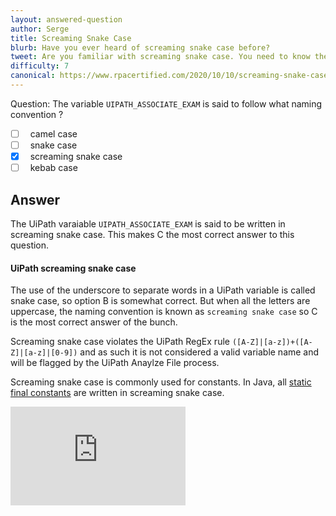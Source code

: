 ```yaml
---
layout: answered-question
author: Serge
title: Screaming Snake Case
blurb: Have you ever heard of screaming snake case before?
tweet: Are you familiar with screaming snake case. You need to know the various variable name conventions to pass the UiPath Certification exam.   #UiPath #mockexam #UiPathCertification
difficulty: 7
canonical: https://www.rpacertified.com/2020/10/10/screaming-snake-case.html
---
```


Question: The variable `UIPATH_ASSOCIATE_EXAM` is said to follow what naming convention ?

- [ ] &nbsp;  camel case
- [ ] &nbsp;  snake case
- [x] &nbsp;  screaming snake case
- [ ] &nbsp;  kebab case

## Answer

The UiPath varaiable `UIPATH_ASSOCIATE_EXAM` is said to be written in screaming snake case. This makes C the most correct answer to this question.

#### UiPath screaming snake case

The use of the underscore to separate words in a UiPath variable is called snake case, so option B is somewhat correct. But when all the letters are uppercase, the naming convention is known as `screaming snake case` so C is the most correct answer of the bunch.

Screaming snake case violates the UiPath RegEx rule `([A-Z]|[a-z])+([A-Z]|[a-z]|[0-9])` and as such it is not considered a valid variable name and will be flagged by the UiPath Anaylze File process.

Screaming snake case is commonly used for constants. In Java, all [static final constants](https://www.theserverside.com/video/Why-we-use-static-final-in-Java-for-constants) are written in screaming snake case.

<iframe width="280" height="158" src="https://www.youtube.com/embed/MtQoWQForqE" frameborder="0" allow="accelerometer; autoplay; clipboard-write; encrypted-media; gyroscope; picture-in-picture" allowfullscreen></iframe>
